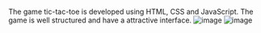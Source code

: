 The game tic-tac-toe is developed using HTML, CSS and JavaScript.
The game is well structured and have a attractive interface.
![image](https://github.com/durgesh7388k/tic-tac-toe/assets/77193746/a8a4886c-2621-48e1-841a-b07e90506d25)
![image](https://github.com/durgesh7388k/tic-tac-toe/assets/77193746/3baa7d5c-1d90-45da-8589-ac92f61e80f1)
